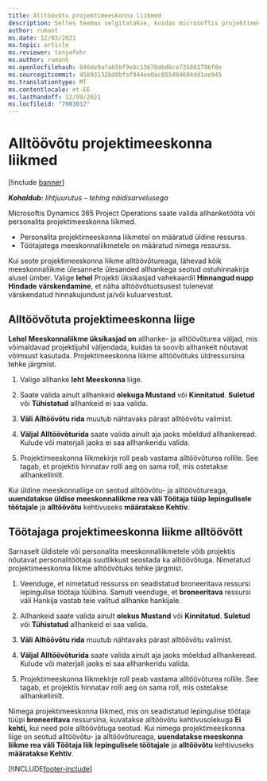 ```yaml
---
title: Alltöövõtu projektimeeskonna liikmed
description: Selles teemas selgitatakse, kuidas microsoftis projektimeeskonna liikmeid allhanke korras allhanke korras teha Dynamics 365 Project Operations.
author: rumant
ms.date: 12/03/2021
ms.topic: article
ms.reviewer: tonyafehr
ms.author: rumant
ms.openlocfilehash: 846de9afab5bf9ebc13670abd6ce735801796f0e
ms.sourcegitcommit: 45893132bd8bfaf944ee0ac855484684dd1ee945
ms.translationtype: MT
ms.contentlocale: et-EE
ms.lasthandoff: 12/09/2021
ms.locfileid: "7903012"
---
```

# <a name="subcontracting-project-team-members"></a>Alltöövõtu projektimeeskonna liikmed

[!include [banner](../../includes/dataverse-preview.md)]

_**Kohaldub:** lihtjuurutus – tehing näidisarvelusega_

Microsoftis Dynamics 365 Project Operations saate valida allhanketööta või personalita projektimeeskonna liikmed.

- Personalita projektimeeskonna liikmetel on määratud üldine ressurss.
- Töötajatega meeskonnaliikmetele on määratud nimega ressurss.

Kui seote projektimeeskonna liikme alltöövõtureaga, lähevad kõik meeskonnaliikme ülesannete ülesanded allhankega seotud ostuhinnakirja alusel ümber.  Valige **lehel** Projekti üksikasjad vahekaardil **Hinnangud nupp Hindade** **värskendamine**, et näha alltöövõtuotsusest tulenevat värskendatud hinnakujundust ja/või kuluarvestust. 

## <a name="subcontracting-an-unstaffed-project-team-member"></a>Alltöövõtuta projektimeeskonna liige
**Lehel Meeskonnaliikme üksikasjad on** allhanke- ja alltöövõturea väljad, mis võimaldavad projektijuhil väljendada, kuidas ta soovib allhankelt nõutavat võimsust kasutada. Projektimeeskonna liikme alltöövõtuks üldressursina tehke järgmist.

1.  Valige allhanke **leht Meeskonna** liige.

2.  Saate valida ainult allhankeid **olekuga Mustand** või **Kinnitatud**. **Suletud** või **Tühistatud** allhankeid ei saa valida. 

3.  **Väli Alltöövõtu rida** muutub nähtavaks pärast alltöövõtu valimist.

4.  **Väljal Alltöövõturida** saate valida ainult aja jaoks mõeldud allhankeread. Kulude või materjali jaoks ei saa allhankeridu valida.

5.  Projektimeeskonna liikmekirje roll peab vastama alltöövõturea rollile. See tagab, et projektis hinnatav rolli aeg on sama roll, mis ostetakse allhankeliinilt. 

Kui üldine meeskonnaliige on seotud alltöövõtu- ja alltöövõtureaga, **uuendatakse üldise meeskonnaliikme rea väli Töötaja tüüp** **lepingulisele töötajale** ja **alltöövõtu** kehtivuseks **määratakse Kehtiv**.

## <a name="subcontracting-a-staffed-project-team-member"></a>Töötajaga projektimeeskonna liikme alltöövõtt
Sarnaselt üldistele või personalita meeskonnaliikmetele võib projektis nõutavat personalitöötaja suutlikkust seostada ka alltöövõtuga. Nimetatud projektimeeskonna liikme alltöövõtuks tehke järgmist.

1.  Veenduge, et nimetatud ressurss on seadistatud broneeritava ressursi lepingulise töötaja tüübina. Samuti veenduge, et **broneeritava** ressursi väli Hankija vastab teie valitud allhanke hankijale. 

2.  Allhankeid saate valida ainult **olekus Mustand** või **Kinnitatud**. **Suletud** või **Tühistatud** allhankeid ei saa valida. 

3.  **Väli Alltöövõtu rida** muutub nähtavaks pärast alltöövõtu valimist.

4.  **Väljal Alltöövõturida** saate valida ainult aja jaoks mõeldud allhankeread. Kulude või materjali jaoks ei saa allhankeridu valida.

5.  Projektimeeskonna liikmekirje roll peab vastama alltöövõturea rollile. See tagab, et projektis hinnatav rolli aeg on sama roll, mis ostetakse allhankeliinilt. 

Nimega projektimeeskonna liikmed, mis on seadistatud lepingulise töötaja tüüpi **broneeritava** ressursina, kuvatakse alltöövõtu kehtivusolekuga **Ei kehti,** kui need pole alltöövõtuga seotud. Kui nimega projektimeeskonna liige on seotud alltöövõtu- ja alltöövõtureaga, **uuendatakse meeskonna liikme rea väli Töötaja liik** **lepingulisele töötajale** ja **alltöövõtu** kehtivuseks **määratakse Kehtiv**.

[!INCLUDE[footer-include](../../includes/footer-banner.md)]
